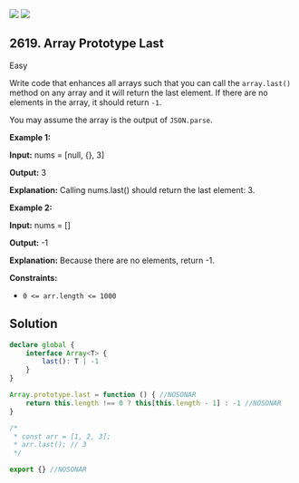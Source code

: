 [![](https://img.shields.io/github/stars/javadev/LeetCode-in-Kotlin?label=Stars&style=flat-square)](https://github.com/javadev/LeetCode-in-Kotlin)
[![](https://img.shields.io/github/forks/javadev/LeetCode-in-Kotlin?label=Fork%20me%20on%20GitHub%20&style=flat-square)](https://github.com/javadev/LeetCode-in-Kotlin/fork)

## 2619\. Array Prototype Last

Easy

Write code that enhances all arrays such that you can call the `array.last()` method on any array and it will return the last element. If there are no elements in the array, it should return `-1`.

You may assume the array is the output of `JSON.parse`.

**Example 1:**

**Input:** nums = [null, {}, 3]

**Output:** 3

**Explanation:** Calling nums.last() should return the last element: 3.

**Example 2:**

**Input:** nums = []

**Output:** -1

**Explanation:** Because there are no elements, return -1.

**Constraints:**

*   `0 <= arr.length <= 1000`

## Solution

```typescript
declare global {
    interface Array<T> {
        last(): T | -1
    }
}

Array.prototype.last = function () { //NOSONAR
    return this.length !== 0 ? this[this.length - 1] : -1 //NOSONAR
}

/*
 * const arr = [1, 2, 3];
 * arr.last(); // 3
 */

export {} //NOSONAR
```